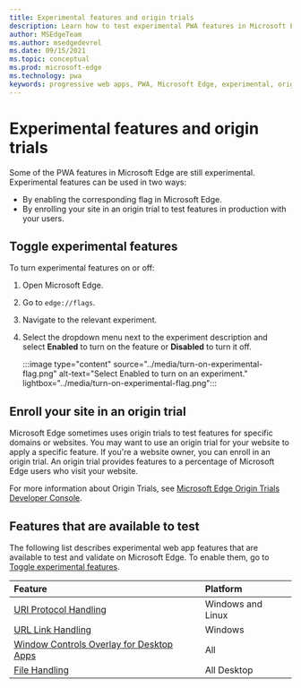 ```yaml
---
title: Experimental features and origin trials
description: Learn how to test experimental PWA features in Microsoft Edge and enroll your site in origin trials to use these features in production with your users.
author: MSEdgeTeam
ms.author: msedgedevrel
ms.date: 09/15/2021
ms.topic: conceptual
ms.prod: microsoft-edge
ms.technology: pwa
keywords: progressive web apps, PWA, Microsoft Edge, experimental, origin trials
---
```

# Experimental features and origin trials

Some of the PWA features in Microsoft Edge are still experimental. Experimental features can be used in two ways:

*   By enabling the corresponding flag in Microsoft Edge.
*   By enrolling your site in an origin trial to test features in production with your users.


<!-- ====================================================================== -->
## Toggle experimental features

To turn experimental features on or off:

1.  Open Microsoft Edge.
1.  Go to `edge://flags`.
1.  Navigate to the relevant experiment.
1.  Select the dropdown menu next to the experiment description and select **Enabled** to turn on the feature or **Disabled** to turn it off.

    :::image type="content" source="../media/turn-on-experimental-flag.png" alt-text="Select Enabled to turn on an experiment." lightbox="../media/turn-on-experimental-flag.png":::


<!-- ====================================================================== -->
## Enroll your site in an origin trial

Microsoft Edge sometimes uses origin trials to test features for specific domains or websites. You may want to use an origin trial for your website to apply a specific feature. If you're a website owner, you can enroll in an origin trial. An origin trial provides features to a percentage of Microsoft Edge users who visit your website.

For more information about Origin Trials, see [Microsoft Edge Origin Trials Developer Console](https://developer.microsoft.com/microsoft-edge/origin-trials).


<!-- ====================================================================== -->
## Features that are available to test

The following list describes experimental web app features that are available to test and validate on Microsoft Edge. To enable them, go to [Toggle experimental features](#toggle-experimental-features).

| Feature | Platform |
|:--- |:--- |
| [URI Protocol Handling](./handle-protocols.md) | Windows and Linux |
| [URL Link Handling](./handle-urls.md) | Windows |
| [Window Controls Overlay for Desktop Apps](./window-controls-overlay.md) | All |
| [File Handling](./handle-files.md) | All Desktop |

<!-- Links -->
